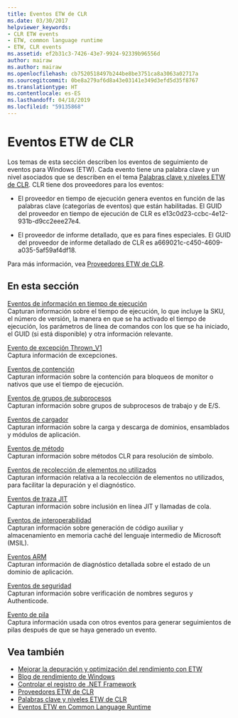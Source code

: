 ```yaml
---
title: Eventos ETW de CLR
ms.date: 03/30/2017
helpviewer_keywords:
- CLR ETW events
- ETW, common language runtime
- ETW, CLR events
ms.assetid: ef2b31c3-7426-43e7-9924-92339b96556d
author: mairaw
ms.author: mairaw
ms.openlocfilehash: cb7520518497b244be8be3751ca8a3063a02717a
ms.sourcegitcommit: 0be8a279af6d8a43e03141e349d3efd5d35f8767
ms.translationtype: HT
ms.contentlocale: es-ES
ms.lasthandoff: 04/18/2019
ms.locfileid: "59135868"
---
```

# <a name="clr-etw-events"></a>Eventos ETW de CLR
Los temas de esta sección describen los eventos de seguimiento de eventos para Windows (ETW). Cada evento tiene una palabra clave y un nivel asociados que se describen en el tema [Palabras clave y niveles ETW de CLR](../../../docs/framework/performance/clr-etw-keywords-and-levels.md). CLR tiene dos proveedores para los eventos:  
  
-   El proveedor en tiempo de ejecución genera eventos en función de las palabras clave (categorías de eventos) que están habilitadas. El GUID del proveedor en tiempo de ejecución de CLR es e13c0d23-ccbc-4e12-931b-d9cc2eee27e4.  
  
-   El proveedor de informe detallado, que es para fines especiales. El GUID del proveedor de informe detallado de CLR es a669021c-c450-4609-a035-5af59af4df18.  
  
 Para más información, vea [Proveedores ETW de CLR](../../../docs/framework/performance/clr-etw-providers.md).  
  
## <a name="in-this-section"></a>En esta sección  
 [Eventos de información en tiempo de ejecución](../../../docs/framework/performance/runtime-information-etw-events.md)  
 Capturan información sobre el tiempo de ejecución, lo que incluye la SKU, el número de versión, la manera en que se ha activado el tiempo de ejecución, los parámetros de línea de comandos con los que se ha iniciado, el GUID (si está disponible) y otra información relevante.  
  
 [Evento de excepción Thrown_V1](../../../docs/framework/performance/exception-thrown-v1-etw-event.md)  
 Captura información de excepciones.  
  
 [Eventos de contención](../../../docs/framework/performance/contention-etw-events.md)  
 Capturan información sobre la contención para bloqueos de monitor o nativos que use el tiempo de ejecución.  
  
 [Eventos de grupos de subprocesos](../../../docs/framework/performance/thread-pool-etw-events.md)  
 Capturan información sobre grupos de subprocesos de trabajo y de E/S.  
  
 [Eventos de cargador](../../../docs/framework/performance/loader-etw-events.md)  
 Capturan información sobre la carga y descarga de dominios, ensamblados y módulos de aplicación.  
  
 [Eventos de método](../../../docs/framework/performance/method-etw-events.md)  
 Capturan información sobre métodos CLR para resolución de símbolo.  
  
 [Eventos de recolección de elementos no utilizados](../../../docs/framework/performance/garbage-collection-etw-events.md)  
 Capturan información relativa a la recolección de elementos no utilizados, para facilitar la depuración y el diagnóstico.  
  
 [Eventos de traza JIT](../../../docs/framework/performance/jit-tracing-etw-events.md)  
 Capturan información sobre inclusión en línea JIT y llamadas de cola.  
  
 [Eventos de interoperabilidad](../../../docs/framework/performance/interop-etw-events.md)  
 Capturan información sobre generación de código auxiliar y almacenamiento en memoria caché del lenguaje intermedio de Microsoft (MSIL).  
  
 [Eventos ARM](../../../docs/framework/performance/application-domain-resource-monitoring-arm-etw-events.md)  
 Capturan información de diagnóstico detallada sobre el estado de un dominio de aplicación.  
  
 [Eventos de seguridad](../../../docs/framework/performance/security-etw-events.md)  
 Capturan información sobre verificación de nombres seguros y Authenticode.  
  
 [Evento de pila](../../../docs/framework/performance/stack-etw-event.md)  
 Captura información usada con otros eventos para generar seguimientos de pilas después de que se haya generado un evento.  
  
## <a name="see-also"></a>Vea también

- [Mejorar la depuración y optimización del rendimiento con ETW](https://go.microsoft.com/fwlink/?LinkId=179696)
- [Blog de rendimiento de Windows](https://go.microsoft.com/fwlink/?LinkId=179509)
- [Controlar el registro de .NET Framework](../../../docs/framework/performance/controlling-logging.md)
- [Proveedores ETW de CLR](../../../docs/framework/performance/clr-etw-providers.md)
- [Palabras clave y niveles ETW de CLR](../../../docs/framework/performance/clr-etw-keywords-and-levels.md)
- [Eventos ETW en Common Language Runtime](../../../docs/framework/performance/etw-events-in-the-common-language-runtime.md)
